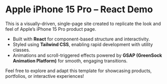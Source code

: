 # Apple iPhone 15 Pro – React Demo

This is a visually-driven, single-page site created to replicate the look and feel of Apple’s iPhone 15 Pro product page.

- Built with **React** for component-based structure and interactivity.
- Styled using **Tailwind CSS**, enabling rapid development with utility classes.
- Animations and scroll-triggered effects powered by **GSAP (GreenSock Animation Platform)** for smooth, engaging transitions.

Feel free to explore and adapt this template for showcasing products, portfolios, or interactive experiences!
